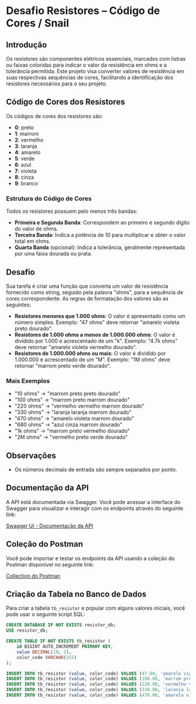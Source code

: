 # Desafio Resistores – Código de Cores / Snail

## Introdução

Os resistores são componentes elétricos essenciais, marcados com listras ou faixas coloridas para indicar o valor da resistência em ohms e a tolerância permitida. Este projeto visa converter valores de resistência em suas respectivas sequências de cores, facilitando a identificação dos resistores necessários para o seu projeto.

## Código de Cores dos Resistores

Os códigos de cores dos resistores são:

- **0**: preto
- **1**: marrom
- **2**: vermelho
- **3**: laranja
- **4**: amarelo
- **5**: verde
- **6**: azul
- **7**: violeta
- **8**: cinza
- **9**: branco

### Estrutura do Código de Cores

Todos os resistores possuem pelo menos três bandas:
- **Primeira e Segunda Banda**: Correspondem ao primeiro e segundo dígito do valor de ohms.
- **Terceira Banda**: Indica a potência de 10 para multiplicar e obter o valor total em ohms.
- **Quarta Banda** (opcional): Indica a tolerância, geralmente representada por uma faixa dourada ou prata.


## Desafio

Sua tarefa é criar uma função que converta um valor de resistência fornecido como string, seguido pela palavra "ohms", para a sequência de cores correspondente. As regras de formatação dos valores são as seguintes:

- **Resistores menores que 1.000 ohms**: O valor é apresentado como um número simples. Exemplo: "47 ohms" deve retornar "amarelo violeta preto dourado".
- **Resistores de 1.000 ohms a menos de 1.000.000 ohms**: O valor é dividido por 1.000 e acrescentado de um "k". Exemplo: "4.7k ohms" deve retornar "amarelo violeta vermelho dourado".
- **Resistores de 1.000.000 ohms ou mais**: O valor é dividido por 1.000.000 e acrescentado de um "M". Exemplo: "1M ohms" deve retornar "marrom preto verde dourado".

### Mais Exemplos

- "10 ohms" → "marrom preto preto dourado"
- "100 ohms" → "marrom preto marrom dourado"
- "220 ohms" → "vermelho vermelho marrom dourado"
- "330 ohms" → "laranja laranja marrom dourado"
- "470 ohms" → "amarelo violeta marrom dourado"
- "680 ohms" → "azul cinza marrom dourado"
- "1k ohms" → "marrom preto vermelho dourado"
- "2M ohms" → "vermelho preto verde dourado"

## Observações

- Os números decimais de entrada são sempre separados por ponto.

## Documentação da API

A API está documentada via Swagger. Você pode acessar a interface do Swagger para visualizar e interagir com os endpoints através do seguinte link:

[Swagger UI - Documentação da API](http://localhost:8080/swagger-ui/index.html)

## Coleção do Postman

Você pode importar e testar os endpoints da API usando a coleção do Postman disponível no seguinte link:

[Collection do Postman](https://orange-escape-442392.postman.co/workspace/New-Team-Workspace~48c652ad-db8e-45b6-8aea-021ffa5b77ff/folder/20815894-cb7f0665-373d-467d-bc66-e801117ab118?action=share&source=copy-link&creator=20815894&ctx=documentation)

## Criação da Tabela no Banco de Dados

Para criar a tabela `tb_resistor` e popular com alguns valores iniciais, você pode usar o seguinte script SQL:

```sql
CREATE DATABASE IF NOT EXISTS resistor_db;
USE resistor_db;

CREATE TABLE IF NOT EXISTS tb_resistor (
    id BIGINT AUTO_INCREMENT PRIMARY KEY,
    value DECIMAL(19, 2),
    color_code VARCHAR(255)
);

INSERT INTO tb_resistor (value, color_code) VALUES (47.00, 'amarelo violeta preto dourado');
INSERT INTO tb_resistor (value, color_code) VALUES (100.00, 'marrom preto marrom dourado');
INSERT INTO tb_resistor (value, color_code) VALUES (220.00, 'vermelho vermelho marrom dourado');
INSERT INTO tb_resistor (value, color_code) VALUES (330.00, 'laranja laranja marrom dourado');
INSERT INTO tb_resistor (value, color_code) VALUES (470.00, 'amarelo violeta marrom dourado');

